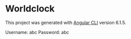# Worldclock

This project was generated with [Angular CLI](https://github.com/angular/angular-cli) version 6.1.5.

Username: abc
Password: abc




